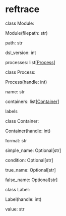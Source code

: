 <div class="pdoc" role="main">

<div class="section module-info">

# reftrace

</div>

<div id="Module" class="section">

<div class="attr class">

<span class="def">class</span> <span class="name">Module</span>:

</div>

<a href="#Module" class="headerlink"></a>

<div id="Module.__init__" class="classattr">

<div class="attr function">

<span class="name">Module</span><span class="signature pdoc-code condensed">(<span class="param"><span class="n">filepath</span><span class="p">:</span>
<span class="nb">str</span></span>)</span>

</div>

<a href="#Module.__init__" class="headerlink"></a>

</div>

<div id="Module.path" class="classattr">

<div class="attr variable">

<span class="name">path</span><span class="annotation">: str</span>

</div>

<a href="#Module.path" class="headerlink"></a>

</div>

<div id="Module.dsl_version" class="classattr">

<div class="attr variable">

<span class="name">dsl_version</span><span class="annotation">:
int</span>

</div>

<a href="#Module.dsl_version" class="headerlink"></a>

</div>

<div id="Module.processes" class="classattr">

<div class="attr variable">

<span class="name">processes</span><span class="annotation">:
list\[[Process](#Process)\]</span>

</div>

<a href="#Module.processes" class="headerlink"></a>

</div>

</div>

<div id="Process" class="section">

<div class="attr class">

<span class="def">class</span> <span class="name">Process</span>:

</div>

<a href="#Process" class="headerlink"></a>

<div id="Process.__init__" class="classattr">

<div class="attr function">

<span class="name">Process</span><span class="signature pdoc-code condensed">(<span class="param"><span class="n">handle</span><span class="p">:</span>
<span class="nb">int</span></span>)</span>

</div>

<a href="#Process.__init__" class="headerlink"></a>

</div>

<div id="Process.name" class="classattr">

<div class="attr variable">

<span class="name">name</span><span class="annotation">: str</span>

</div>

<a href="#Process.name" class="headerlink"></a>

</div>

<div id="Process.containers" class="classattr">

<div class="attr variable">

<span class="name">containers</span><span class="annotation">:
list\[[Container](#Container)\]</span>

</div>

<a href="#Process.containers" class="headerlink"></a>

</div>

<div id="Process.labels" class="classattr">

<div class="attr variable">

<span class="name">labels</span>

</div>

<a href="#Process.labels" class="headerlink"></a>

</div>

</div>

<div id="Container" class="section">

<div class="attr class">

<span class="def">class</span> <span class="name">Container</span>:

</div>

<a href="#Container" class="headerlink"></a>

<div id="Container.__init__" class="classattr">

<div class="attr function">

<span class="name">Container</span><span class="signature pdoc-code condensed">(<span class="param"><span class="n">handle</span><span class="p">:</span>
<span class="nb">int</span></span>)</span>

</div>

<a href="#Container.__init__" class="headerlink"></a>

</div>

<div id="Container.format" class="classattr">

<div class="attr variable">

<span class="name">format</span><span class="annotation">: str</span>

</div>

<a href="#Container.format" class="headerlink"></a>

</div>

<div id="Container.simple_name" class="classattr">

<div class="attr variable">

<span class="name">simple_name</span><span class="annotation">:
Optional\[str\]</span>

</div>

<a href="#Container.simple_name" class="headerlink"></a>

</div>

<div id="Container.condition" class="classattr">

<div class="attr variable">

<span class="name">condition</span><span class="annotation">:
Optional\[str\]</span>

</div>

<a href="#Container.condition" class="headerlink"></a>

</div>

<div id="Container.true_name" class="classattr">

<div class="attr variable">

<span class="name">true_name</span><span class="annotation">:
Optional\[str\]</span>

</div>

<a href="#Container.true_name" class="headerlink"></a>

</div>

<div id="Container.false_name" class="classattr">

<div class="attr variable">

<span class="name">false_name</span><span class="annotation">:
Optional\[str\]</span>

</div>

<a href="#Container.false_name" class="headerlink"></a>

</div>

</div>

<div id="Label" class="section">

<div class="attr class">

<span class="def">class</span> <span class="name">Label</span>:

</div>

<a href="#Label" class="headerlink"></a>

<div id="Label.__init__" class="classattr">

<div class="attr function">

<span class="name">Label</span><span class="signature pdoc-code condensed">(<span class="param"><span class="n">handle</span><span class="p">:</span>
<span class="nb">int</span></span>)</span>

</div>

<a href="#Label.__init__" class="headerlink"></a>

</div>

<div id="Label.value" class="classattr">

<div class="attr variable">

<span class="name">value</span><span class="annotation">: str</span>

</div>

<a href="#Label.value" class="headerlink"></a>

</div>

</div>

</div>
